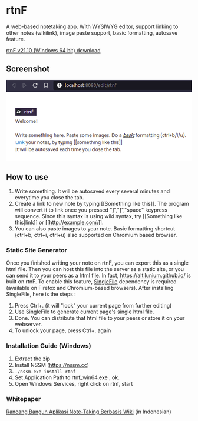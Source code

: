 # rtnF
A web-based notetaking app. With WYSIWYG editor, support linking to other notes (wikilink), image paste support, basic formatting, autosave feature. 

[rtnF v21.10 (Windows 64 bit) download](https://github.com/altilunium/rtnF/releases/download/v21.10/rtnf-v21.10.Win64bit.zip)


## Screenshot
![Screenshot2](https://raw.githubusercontent.com/altilunium/rtnF/main/rtnf-screenshot.png)



## How to use
1. Write something. It will be autosaved every several minutes and everytime you close the tab. 
2. Create a link to new note by typing \[[Something like this\]]. The program will convert it to link once you pressed "\]","\]","space" keypress sequence. Since this syntax is using wiki syntax, try \[[Something like this|link\]] or \[[http://example.com\]].
3. You can also paste images to your note. Basic formatting shortcut (ctrl+b, ctrl+i, ctrl+u) also supported on Chromium based browser.


### Static Site Generator
Once you finished writing your note on rtnF, you can export this as a single html file. Then you can host this file into the server as a static site, or you can send it to your peers as a html file. In fact, https://altilunium.github.io/ is built on rtnF. To enable this feature, [SingleFile](https://github.com/gildas-lormeau/SingleFile) dependency is required (available on Firefox and Chromium-based browsers). After installing SingleFile, here is the steps :
1. Press Ctrl+. (it will "lock" your current page from further editing)
2. Use SingleFile to generate current page's single html file.
3. Done. You can distribute that html file to your peers or store it on your webserver.
4. To unlock your page, press Ctrl+. again

### Installation Guide (Windows)
1. Extract the zip
2. Install NSSM (https://nssm.cc)
3. `./nssm.exe install rtnf`
4. Set Application Path to rtnf_win64.exe , ok.
5. Open Windows Services, right click on rtnf, start

### Whitepaper
[Rancang Bangun Aplikasi Note-Taking Berbasis Wiki](https://www.researchgate.net/publication/353527090_Rancang_Bangun_Aplikasi_Note-Taking_Berbasis_Wiki) (in Indonesian)





